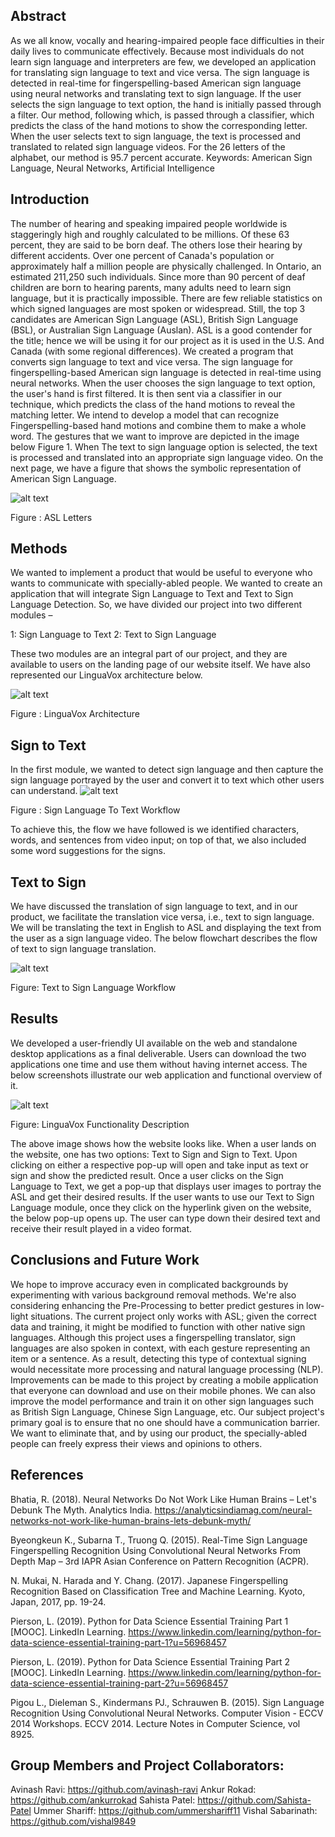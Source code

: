 ## Abstract 

As we all know, vocally and hearing-impaired people face difficulties in their daily lives to communicate effectively. Because most individuals do not learn sign language and interpreters are few, we developed an application for translating sign language to text and vice versa. The sign language is detected in real-time for fingerspelling-based American sign language using neural networks and translating text to sign language. If the user selects the sign language to text option, the hand is initially passed through a filter. Our method, following which, is passed through a classifier, which predicts the class of the hand motions to show the corresponding letter. When the user selects text to sign language, the text is processed and translated to related sign language videos. For the 26 letters of the alphabet, our method is 95.7 percent accurate.
Keywords: American Sign Language, Neural Networks, Artificial Intelligence

## Introduction

The number of hearing and speaking impaired people worldwide is staggeringly high and roughly calculated to be millions. Of these 63 percent, they are said to be born deaf. The others lose their hearing by different accidents. Over one percent of Canada's population or approximately half a million people are physically challenged. In Ontario, an estimated 211,250 such individuals. 
Since more than 90 percent of deaf children are born to hearing parents, many adults need to learn sign language, but it is practically impossible. There are few reliable statistics on which signed languages are most spoken or widespread. Still, the top 3 candidates are American Sign Language (ASL), British Sign Language (BSL), or Australian Sign Language (Auslan). 
ASL is a good contender for the title; hence we will be using it for our project as it is used in the U.S. And Canada (with some regional differences). We created a program that converts sign language to text and vice versa. The sign language for fingerspelling-based American sign language is detected in real-time using neural networks. When the user chooses the sign language to text option, the user's hand is first filtered. 
It is then sent via a classifier in our technique, which predicts the class of the hand motions to reveal the matching letter. We intend to develop a model that can recognize Fingerspelling-based hand motions and combine them to make a whole word. The gestures that we want to improve are depicted in the image below Figure 1.
 When The text to sign language option is selected, the text is processed and translated into an appropriate sign language video. On the next page, we have a figure that shows the symbolic representation of American Sign Language. 

![alt text](https://github.com/ummershariff11/linguavox/blob/master/others/Picture%201.jpg?raw=true)

Figure : ASL Letters



## Methods

We wanted to implement a product that would be useful to everyone who wants to communicate with specially-abled people. We wanted to create an application that will integrate Sign Language to Text and Text to Sign Language Detection. So, we have divided our project into two different modules – 

1: Sign Language to Text 
2: Text to Sign Language

These two modules are an integral part of our project, and they are available to users on the landing page of our website itself. We have also represented our LinguaVox architecture below.

![alt text](https://github.com/ummershariff11/linguavox/blob/master/others/Picture%202.png?raw=true)

Figure : LinguaVox Architecture



## Sign to Text


In the first module, we wanted to detect sign language and then capture the sign language portrayed by the user and convert it to text which other users can understand.
![alt text](https://github.com/ummershariff11/linguavox/blob/master/others/Picture%203.png?raw=true)

Figure : Sign Language To Text Workflow

To achieve this, the flow we have followed is we identified characters, words, and sentences from video input; on top of that, we also included some word suggestions for the signs.




## Text to Sign 

We have discussed the translation of sign language to text, and in our product, we facilitate the translation vice versa, i.e., text to sign language. We will be translating the text in English to ASL and displaying the text from the user as a sign language video. The below flowchart describes the flow of text to sign language translation.

![alt text](https://github.com/ummershariff11/linguavox/blob/master/others/Picture%2010.png?raw=true)

Figure: Text to Sign Language Workflow



## Results

We developed a user-friendly UI available on the web and standalone desktop applications as a final deliverable. Users can download the two applications one time and use them without having internet access. The below screenshots illustrate our web application and functional overview of it.


![alt text](https://github.com/ummershariff11/linguavox/blob/master/others/Picture%2013.png?raw=true)


Figure: LinguaVox Functionality Description



The above image shows how the website looks like. When a user lands on the website, one has two options: Text to Sign and Sign to Text. Upon clicking on either a respective pop-up will open and take input as text or sign and show the predicted result.
Once a user clicks on the Sign Language to Text, we get a pop-up that displays user images to portray the ASL and get their desired results.
If the user wants to use our Text to Sign Language module, once they click on the hyperlink given on the website, the below pop-up opens up. The user can type down their desired text and receive their result played in a video format.




## Conclusions and Future Work


We hope to improve accuracy even in complicated backgrounds by experimenting with various background removal methods.  We're also considering enhancing the Pre-Processing to better predict gestures in low-light situations. The current project only works with ASL; given the correct data and training, it might be modified to function with other native sign languages. Although this project uses a fingerspelling translator, sign languages are also spoken in context, with each gesture representing an item or a sentence. As a result, detecting this type of contextual signing would necessitate more processing and natural language processing (NLP).
Improvements can be made to this project by creating a mobile application that everyone can download and use on their mobile phones. We can also improve the model performance and train it on other sign languages such as British Sign Language, Chinese Sign Language, etc. Our subject project's primary goal is to ensure that no one should have a communication barrier. We want to eliminate that, and by using our product, the specially-abled people can freely express their views and opinions to others.




## References

Bhatia, R. (2018). Neural Networks Do Not Work Like Human Brains – Let's Debunk The Myth. Analytics India.
https://analyticsindiamag.com/neural-networks-not-work-like-human-brains-lets-debunk-myth/

Byeongkeun K., Subarna T., Truong Q. (2015). Real-Time Sign Language Fingerspelling Recognition Using Convolutional Neural Networks From Depth Map – 3rd IAPR Asian Conference on Pattern Recognition (ACPR).

N. Mukai, N. Harada and Y. Chang. (2017). Japanese Fingerspelling Recognition Based on Classification Tree and Machine Learning. Kyoto, Japan, 2017, pp. 19-24.

Pierson, L. (2019). Python for Data Science Essential Training Part 1 [MOOC]. LinkedIn Learning.
https://www.linkedin.com/learning/python-for-data-science-essential-training-part-1?u=56968457

Pierson, L. (2019). Python for Data Science Essential Training Part 2 [MOOC]. LinkedIn Learning.
https://www.linkedin.com/learning/python-for-data-science-essential-training-part-2?u=56968457

Pigou L., Dieleman S., Kindermans PJ., Schrauwen B. (2015). Sign Language Recognition Using Convolutional Neural Networks. Computer Vision - ECCV 2014 Workshops. ECCV 2014. Lecture Notes in Computer Science, vol 8925.






## Group Members and Project Collaborators:
Avinash Ravi: https://github.com/avinash-ravi
Ankur Rokad: https://github.com/ankurrokad
Sahista Patel: https://github.com/Sahista-Patel
Ummer Shariff: https://github.com/ummershariff11
Vishal Sabarinath: https://github.com/vishal9849

